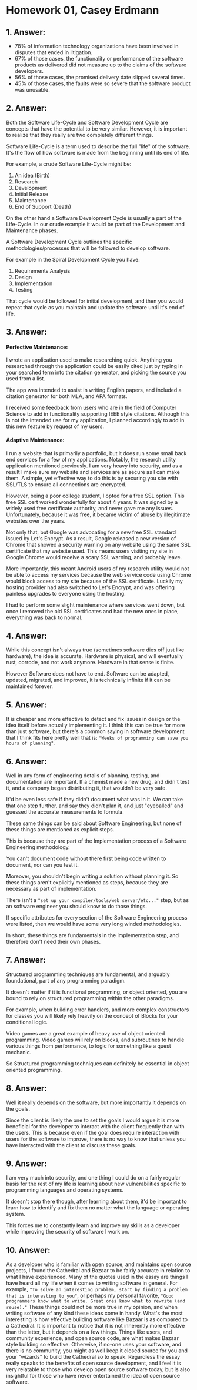 # Homework 01, Casey Erdmann

## 1. Answer:

- 78% of information technology organizations have been involved in disputes that ended in litigation.
- 67% of those cases, the functionality or performance of the software products as delivered did not measure up to the claims of the software developers.
- 56% of those cases, the promised delivery date slipped several times.
- 45% of those cases, the faults were so severe that the software product was unusable.

## 2. Answer:

Both the Software Life-Cycle and Software Development Cycle are concepts that have the potential to be very similar.
However, it is important to realize that they really are two completely different things.

Software Life-Cycle is a term used to describe the full "life" of the software. It's the flow of how software is made from the beginning until its end of life.

For example, a crude Software Life-Cycle might be:
  1. An idea (Birth)
  2. Research
  3. Development
  4. Initial Release
  5. Maintenance
  6. End of Support (Death)

On the other hand a Software Development Cycle is usually a part of the Life-Cycle. In our crude example it would be part of the Development and Maintenance phases.

A Software Development Cycle outlines the specific methodologies/processes that will be followed to develop software.

For example in the Spiral Development Cycle you have:
  1. Requirements Analysis
  2. Design
  3. Implementation
  4. Testing

That cycle would be followed for initial development, and then you would repeat that cycle as you maintain and update the software until it's end of life.


## 3. Answer:

#### Perfective Maintenance:

I wrote an application used to make researching quick. Anything you researched through the application could be easily cited
just by typing in your searched term into the citation generator, and picking the source you used from a list.

The app was intended to assist in writing English papers, and included a citation generator for both MLA, and APA formats.

I received some feedback from users who are in the field of Computer Science to add in functionality supporting IEEE style citations.
Although this is not the intended use for my application, I planned accordingly to add in this new feature by request of my users.

#### Adaptive Maintenance:

I run a website that is primarily a portfolio, but it does run some small back end services for a few of my applications.
Notably, the research utility application mentioned previously. I am very heavy into security, and as a result I make sure my website
and services are as secure as I can make them. A simple, yet effective way to do this is by securing you site with SSL/TLS to ensure all connections are encrypted.

However, being a poor college student, I opted for a free SSL option. This free SSL cert worked wonderfully for about 4 years.
It was signed by a widely used free certificate authority, and never gave me any issues. Unfortunately, because it was free, it became victim of abuse by illegitimate websites over the years.

Not only that, but Google was advocating for a new free SSL standard issued by Let's Encrypt. As a result, Google released a new version of Chrome that showed a security warning on any website using the same SSL
certificate that my website used. This means users visiting my site in Google Chrome would receive a scary SSL warning, and probably leave.

More importantly, this meant Android users of my research utility would not be able to access my services because the web service code using Chrome would block access to my site because of the SSL certificate.
Luckily my hosting provider had also switched to Let's Encrypt, and was offering painless upgrades to everyone using the hosting.

I had to perform some slight maintenance where services went down, but once I removed the old SSL certificates and had the new ones in place, everything was back to normal.


## 4. Answer:

While this concept isn't always true (sometimes software dies off just like hardware), the idea is accurate.
Hardware is physical, and will eventually rust, corrode, and not work anymore. Hardware in that sense is finite.

However Software does not have to end. Software can be adapted, updated, migrated, and improved, it is technically infinite if it can be maintained forever.

## 5. Answer:

It is cheaper and more effective to detect and fix issues in design or the idea itself before actually implementing it.
I think this can be true for more than just software, but there's a common saying in software development that I think
fits here pretty well that is: `"Weeks of programming can save you hours of planning".`

## 6. Answer:

Well in any form of engineering details of planning, testing, and documentation are important.
If a chemist made a new drug, and didn't test it, and a company began distributing it, that wouldn't be very safe.

It'd be even less safe if they didn't document what was in it. We can take that one step further, and say they didn't plan it, and just "eyeballed" and guessed the accurate measurements to formula.

These same things can be said about Software Engineering, but none of these things are mentioned as explicit steps.

This is because they are part of the Implementation process of a Software Engineering methodology.

You can't document code without there first being code written to document, nor can you test it.

Moreover, you shouldn't begin writing a solution without planning it. So these things aren't explicitly mentioned as steps, because they are necessary as part of implementation.

There isn't a `"set up your compiler/tools/web server/etc..."` step, but as an software engineer you should know to do those things.

If specific attributes for every section of the Software Engineering process were listed, then we would have some very long winded methodologies.

In short, these things are fundamentals in the implementation step, and therefore don't need their own phases.


## 7. Answer:

Structured programming techniques are fundamental, and arguably foundational, part of any programming paradigm.

It doesn't matter if it is functional programming, or object oriented, you are bound to rely on structured programming within the other paradigms.

For example, when building error handlers, and more complex constructors for classes you will likely rely heavily on the concept of Blocks for your conditional logic.

Video games are a great example of heavy use of object oriented programming.
Video games will rely on blocks, and subroutines to handle various things from performance, to logic for something like a quest mechanic.

So Structured programming techniques can definitely be essential in object oriented programming.


## 8. Answer:
Well it really depends on the software, but more importantly it depends on the goals.

Since the client is likely the one to set the goals I would argue it is more beneficial for the developer
to interact with the client frequently than with the users. This is because even if the goal does require interaction with users
for the software to improve, there is no way to know that unless you have interacted with the client to discuss these goals.


## 9. Answer:
I am very much into security, and one thing I could do on a fairly regular basis for the rest of my life is learning
about new vulnerabilities specific to programming languages and operating systems.

It doesn't stop there though, after learning about them, it'd be important to learn how to identify and fix them no matter what the language or operating system.

This forces me to constantly learn and improve my skills as a developer while improving the security of software I work on.


## 10. Answer:

As a developer who is familiar with open source, and maintains open source projects, I found the Cathedral and Bazaar to be fairly accurate in relation to what I have experienced.
Many of the quotes used in the essay are things I have heard all my life when it comes to writing software in general.
For example, `"To solve an interesting problem, start by finding a problem that is interesting to you"`, or perhaps my personal favorite,
`"Good programmers know what to write. Great ones know what to rewrite (and reuse)."`
These things could not be more true in my opinion, and when writing software of any kind these ideas come in handy.
What's the most interesting is how effective building software like Bazaar is as compared to a Cathedral.
It is important to notice that it is not inherently more effective than the latter, but it depends on a few things.
Things like users, and community experience, and open source code, are what makes Bazaar style building so effective.
Otherwise, if no-one uses your software, and there is no community, you might as well keep it closed source for you and your "wizards" to build the Cathedral so to speak. Regardless the essay really speaks to the benefits of open source development, and I feel it is very relatable to those who develop open source software today,
but is also insightful for those who have never entertained the idea of open source software.
